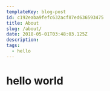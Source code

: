 ```yaml
---
templateKey: blog-post
id: c192eaba9fefc632acf87ed636593475
title: About
slug: /about/
date: 2018-05-01T03:48:03.125Z
description:
tags:
  - hello
---
```


# hello world

